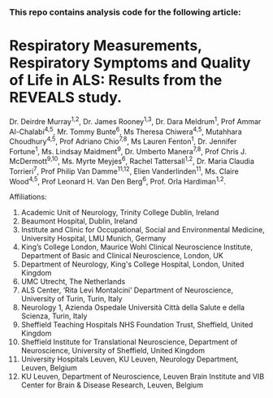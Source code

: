 ### This repo contains analysis code for the following article:

# Respiratory Measurements, Respiratory Symptoms and Quality of Life in ALS: Results from the REVEALS study.

Dr. Deirdre Murray<sup>1,2</sup>, Dr. James Rooney<sup>1,3</sup>, Dr. Dara Meldrum<sup>1</sup>, Prof Ammar Al-Chalabi<sup>4,5</sup>, Mr. Tommy Bunte<sup>6</sup>, Ms Theresa Chiwera<sup>4,5</sup>, Mutahhara Choudhury<sup>4,5</sup>, Prof Adriano Chio<sup>7,8</sup>, Ms Lauren Fenton<sup>1</sup>, Dr. Jennifer Fortune<sup>1</sup>, Ms. Lindsay Maidment<sup>9</sup>, Dr. Umberto Manera<sup>7,8</sup>, Prof Chris J. McDermott<sup>9,10</sup>, Ms. Myrte Meyjes<sup>6</sup>, Rachel Tattersall<sup>1,2</sup>, Dr. Maria Claudia Torrieri<sup>7</sup>, Prof Philip Van Damme<sup>11,12</sup>, Elien Vanderlinden<sup>11</sup>, Ms. Claire Wood<sup>4,5</sup>, Prof Leonard H. Van Den Berg<sup>6</sup>, Prof. Orla Hardiman<sup>1,2</sup>.

Affiliations:

1.  Academic Unit of Neurology, Trinity College Dublin, Ireland
2.  Beaumont Hospital, Dublin, Ireland
3.  Institute and Clinic for Occupational, Social and Environmental Medicine, University Hospital, LMU Munich, Germany
4.  King’s College London, Maurice Wohl Clinical Neuroscience Institute, Department of Basic and Clinical Neuroscience, London, UK
5.  Department of Neurology, King's College Hospital, London, United Kingdom
6.  UMC Utrecht, The Netherlands
7.  ALS Center, ‘Rita Levi Montalcini’ Department of Neuroscience, University of Turin, Turin, Italy
8.  Neurology 1, Azienda Ospedale Università Città della Salute e della Scienza, Turin, Italy
9.  Sheffield Teaching Hospitals NHS Foundation Trust, Sheffield, United Kingdom
10. Sheffield Institute for Translational Neuroscience, Department of Neuroscience, University of Sheffield, United Kingdom
11. University Hospitals Leuven, KU Leuven, Neurology Department, Leuven, Belgium
12. KU Leuven, Department of Neuroscience, Leuven Brain Institute and VIB Center for Brain & Disease Research, Leuven, Belgium
